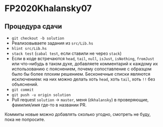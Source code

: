 # FP2020Khalansky07

## Процедура сдачи

* `git checkout -b solution`
* Реализовываете задания из `src/Lib.hs`
* `hlint src/Lib.hs`
* `stack test` (`cabal test`, если ставили не через `stack`)
* Если в коде встречаются `head`, `tail`, `null`, `isJust`, `isNothing`,
  `fromJust` или что-нибудь в таком духе, добавляете комментарий к каждому
  их использованию с пояснением, почему сопоставление с образцом было бы
  более плохим решением. Бесконечные списки являются исключением: на них
  можно делать хоть `head`, хоть `tail`, хоть `!!` без объяснений.
* `git commit`
* `git push -u origin solution`
* Pull request `solution` -> `master`, меня (`dkhalansky`) в проверяющие,
  фамилия/имя где-то в названии PR.

Коммиты новые можно добавлять сколько угодно, смотреть не буду, пока не
попросите.
